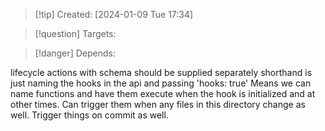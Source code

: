 
>[!tip] Created: [2024-01-09 Tue 17:34]

>[!question] Targets: 

>[!danger] Depends: 

lifecycle actions with schema should be supplied separately
shorthand is just naming the hooks in the api and passing 'hooks: true'
Means we can name functions and have them execute when the hook is initialized and at other times.
Can trigger them when any files in this directory change as well.
Trigger things on commit as well.